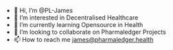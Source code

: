 - 👋 Hi, I’m @PL-James
- 👀 I’m interested in Decentralised Healthcare
- 🌱 I’m currently learning Opensource in Health 
- 💞️ I’m looking to collaborate on Pharmaledger Projects
- 📫 How to reach me james@pharmaledger.health

<!---
PL-James/PL-James is a ✨ special ✨ repository because its `README.md` (this file) appears on your GitHub profile.
You can click the Preview link to take a look at your changes.
--->
